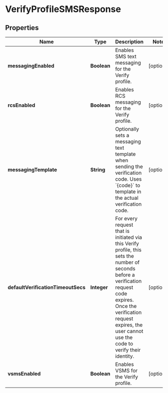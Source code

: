 

# VerifyProfileSMSResponse


## Properties

| Name | Type | Description | Notes |
|------------ | ------------- | ------------- | -------------|
|**messagingEnabled** | **Boolean** | Enables SMS text messaging for the Verify profile. |  [optional] |
|**rcsEnabled** | **Boolean** | Enables RCS messaging for the Verify profile. |  [optional] |
|**messagingTemplate** | **String** | Optionally sets a messaging text template when sending the verification code. Uses &#x60;{code}&#x60; to template in the actual verification code. |  [optional] |
|**defaultVerificationTimeoutSecs** | **Integer** | For every request that is initiated via this Verify profile, this sets the number of seconds before a verification request code expires. Once the verification request expires, the user cannot use the code to verify their identity. |  [optional] |
|**vsmsEnabled** | **Boolean** | Enables VSMS for the Verify profile. |  [optional] |



